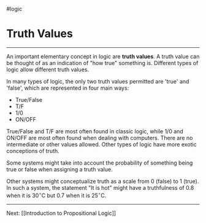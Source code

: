 #logic 

# Truth Values

---

An important elementary concept in logic are **truth values**. A truth value can be thought of as an indication of "how true" something is. Different types of logic allow different truth values.

In many types of logic, the only two truth values permitted are 'true' and 'false', which are represented in four main ways:

- True/False
- T/F
- $1$/$0$
- ON/OFF

True/False and T/F are most often found in classic logic, while $1$/$0$ and ON/OFF are most often found when dealing with computers. There are no intermediate or other values allowed. Other types of logic have more exotic conceptions of truth.

Some systems might take into account the probability of something being true or false when assigning a truth value.

Other systems might conceptualize truth as a scale from 0 (false) to 1 (true). In such a system, the statement "It is hot" might have a truthfulness of 0.8 when it is 30$^{\circ}$C but 0.7 when it is 25$^{\circ}$C.

---

Next: [[Introduction to Propositional Logic]]